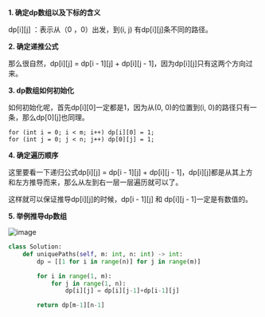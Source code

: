 **1. 确定dp数组以及下标的含义**

dp[i][j] ：表示从（0 ，0）出发，到(i, j) 有dp[i][j]条不同的路径。

**2. 确定递推公式**

那么很自然，dp[i][j] = dp[i - 1][j] + dp[i][j - 1]，因为dp[i][j]只有这两个方向过来。

**3. dp数组如何初始化**

如何初始化呢，首先dp[i][0]一定都是1，因为从(0, 0)的位置到(i, 0)的路径只有一条，那么dp[0][j]也同理。
```
for (int i = 0; i < m; i++) dp[i][0] = 1;
for (int j = 0; j < n; j++) dp[0][j] = 1;
```

**4. 确定遍历顺序**

这里要看一下递归公式dp[i][j] = dp[i - 1][j] + dp[i][j - 1]，dp[i][j]都是从其上方和左方推导而来，那么从左到右一层一层遍历就可以了。

这样就可以保证推导dp[i][j]的时候，dp[i - 1][j] 和 dp[i][j - 1]一定是有数值的。

**5. 举例推导dp数组**

![image](https://user-images.githubusercontent.com/62086490/154434128-604a584a-0119-4e38-9a57-7419a905cf91.png)

```python
class Solution:
    def uniquePaths(self, m: int, n: int) -> int:
        dp = [[1 for i in range(n)] for j in range(m)]

        for i in range(1, m):
            for j in range(1, n):
                dp[i][j] = dp[i][j-1]+dp[i-1][j]

        return dp[m-1][n-1]
```
